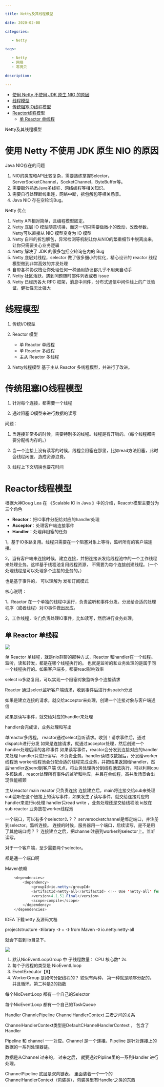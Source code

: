 ```yaml
---

title: Netty及其线程模型

date: 2020-02-08

categories:

   - Netty

tags:

   - Netty
   - 网络
   - 零拷贝

description: ​

---
```


<!-- TOC -->

- [使用 Netty 不使用 JDK 原生 NIO 的原因](#使用-netty-不使用-jdk-原生-nio-的原因)
- [线程模型](#线程模型)
- [传统阻塞IO线程模型](#传统阻塞io线程模型)
- [Reactor线程模型](#reactor线程模型)
    - [单 Reactor 单线程](#单-reactor-单线程)

<!-- /TOC -->

Netty及其线程模型


# 使用 Netty 不使用 JDK 原生 NIO 的原因

Java NIO存在的问题

1. NIO的类库和API比较复杂，需要熟练掌握Selector，ServerSocketChannel，SocketChannel，ByteBuffer等。
2. 需要额外熟悉Java多线程、网络编程等相关知识。
3. 需要自行处理断线重连，网络中断，拆包解包等相关场景。
4. Java NIO 存在空轮询Bug。


Netty 优点
1. Netty API相对简单，且编程模型固定。
2. Netty 底层 IO 模型随意切换，而这一切只需要做微小的改动，改改参数，Netty可以直接从 NIO 模型变身为 IO 模型
3. Netty 自带的拆包解包，异常检测等机制让你从NIO的繁重细节中脱离出来，让你只需要关心业务逻辑
4. Netty 解决了 JDK 的很多包括空轮询在内的 Bug
5. Netty 底层对线程，selector 做了很多细小的优化，精心设计的 reactor 线程模型做到非常高效的并发处理
6. 自带各种协议栈让你处理任何一种通用协议都几乎不用亲自动手
7. Netty 社区活跃，遇到问题随时邮件列表或者 issue
8. Netty 已经历各大 RPC 框架，消息中间件，分布式通信中间件线上的广泛验证，健壮性无比强大


# 线程模型

1. 传统I/O模型

2. Reactor 模型

   * 单 Reactor 单线程
   * 单 Reactor 多线程
   * 主从 Reactor 多线程

3. Netty线程模型
    基于主从 Reactor 多线程模型，并进行了改进。



# 传统阻塞IO线程模型

1. 针对每个连接，都需要一个线程

2. 通过阻塞IO模型来进行数据的读写

问题：

1. 当连接非常多的时候，需要特别多的线程。线程是有开销的。（每个线程都需要分配栈内存的。）

2. 当一个连接上没有读写的时候，线程会阻塞在那里，比如read方法阻塞，此时会线程闲置，造成资源浪费。

3. 线程上下文切换也要花时间





# Reactor线程模型

根据大神Doug Lea 在 《Scalable IO in Java 》中的介绍，Reacotr模型主要分为三个角色

* **Reactor**：把IO事件分配给对应的handler处理
* **Acceptor**：处理客户端连接事件
* **Handler**：处理非阻塞的任务

1，基于IO多路复用。线程只需要在一个阻塞对象上等待，监听所有的客户端连接。

2，当有客户端来连接时候，建立连接，并把连接派发给线程池中的一个工作线程来处理业务。这样基于线程池复用线程资源， 不需要为每个连接创建线程。（一个处理线程是可以处理多个连接的业务的。）


也是基于事件的， 可以理解为  发布订阅模式

核心说明：

1，Reactor 在一个单独的线程中运行，负责监听和事件分发。分发给合适的处理程序（或者线程）对IO事件做出反应。

2，工作线程，专门负责处理IO事件，比如读写，然后进行业务处理。



## 单 Reactor 单线程

![](https://cdn.jsdelivr.net/gh/fanshanhong/note-image/single_reactor_single_thread.png)

单 Reactor 单线程，就是nio群聊的那种方式，Reactor 和handler在一个线程。监听，读和转发，都是在哪个线程执行的。
也就是监听的和业务处理的是属于同一个线程执行的。如果客户端多，都要read影响效率

select io多路复用，可以实现一个阻塞对象监听多个连接请求

Reactor 通过select监听客户端请求，收到事件后进行dispatch分发

如果是建立连接的请求，就交给acceptor来处理，创建一个连接对象与客户端通信

如果是读写事件，就交给对应的handler来处理

handler会完成读，业务处理和写出



单reactor多线程。
reactor通过select监听请求。收到！请求事件后，通过dispatch进行分发
如果是连接请求，就通过acceptor处理，然后创建一个handler处理后续的各种事件
如果读写事件，reactor会分发到连接对应的handler来处理
handler只进行读写，不负责业务。handler读取取数据后，分发给worker线程池
worker线程池会分配合适的线程完成业务，并把结果返回给handler，然后handler返send到客户端
优点，将业务处理拆分到线程池去执行，可以利用cpu多核缺点，reacor处理所有事件的监听和响应，并且在单线程，高并发场景会出现性能瓶颈

主从reactor
main  reactor  只负责连接
连接建立后，main将连接交给sub来处理
sub监听在这个链接上的读写事件，如果发生了读写事件，就交给连接对应的handler来进行io处理
handler只read  write ，业务处理还是交给线程池
io放在sub reactor
业务放在worker线程池

一个端口，可以有多个selector么？？
serversocketchannel是绑定端口，并注册到selector。监听连接。
连接的时候，服务器用一个端口，后续读写，是不是用了其他端口呢？？
连接建立之后，把channel注册到worker的selector上。监听读写。

对于一个客户端，至少需要两个selector。

都是通一个端口啊






Maven依赖

```java
    <dependencies>
        <dependency>
            <groupId>io.netty</groupId>
            <artifactId>netty-all</artifactId> <!-- Use 'netty-all' for 4.0 or above -->
            <version>4.1.51.Final</version>
            <scope>compile</scope>
        </dependency>
    </dependencies>
```


IDEA  下载netty 及源码文档

projectstructure -》library -》 + -》 from Maven -》 io.netty:netty-all  

就会下载到lib目录下。


![](https://cdn.jsdelivr.net/gh/fanshanhong/note-image/Netty_download_source.png)






1. 默认NioEventLoopGroup 中 子线程数量： CPU 核心数* 2s
2. 每个子线程的类型是 NioEventLIoop   
3. EventExecutor【8】
4. WorkerGroup 是如何分配线程的？   貌似有两种， 第一种就是顺序分配的， 并且循环。第二种是2的指数





每个NioEventLoop 都有一个自己的Selector

每个NioEventLoop 都有一个自己的TaskQueue





Handler ChannlePipeline ChannelHandlerContext 三者之间的关系



ChannelHandlerContext类型是DefaultCHannelHandlerContext ， 包含了  Handler 

Pipeline 和 channel 一一对应。Channel 是一个连接。Pipeline 是针对连接上的数据的一系列处理器链。

数据是从Channel 过来的， 过来之后， 就要通过Pipline里的一系列Handler 进行处理。



ChannelPipeline 底层是双向链表， 里面装着一个一个的ChannelHandlerContext（包装类），包装类里有Handler之类的东西

